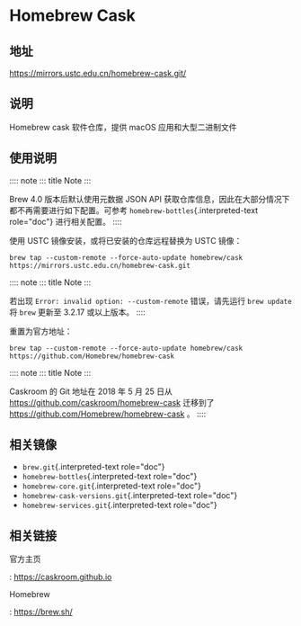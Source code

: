 # Homebrew Cask

## 地址

<https://mirrors.ustc.edu.cn/homebrew-cask.git/>

## 说明

Homebrew cask 软件仓库，提供 macOS 应用和大型二进制文件

## 使用说明

:::: note
::: title
Note
:::

Brew 4.0 版本后默认使用元数据 JSON API
获取仓库信息，因此在大部分情况下都不再需要进行如下配置。可参考
`homebrew-bottles`{.interpreted-text role="doc"} 进行相关配置。
::::

使用 USTC 镜像安装，或将已安装的仓库远程替换为 USTC 镜像：

    brew tap --custom-remote --force-auto-update homebrew/cask https://mirrors.ustc.edu.cn/homebrew-cask.git

:::: note
::: title
Note
:::

若出现 `Error: invalid option: --custom-remote` 错误，请先运行
`brew update` 将 `brew` 更新至 3.2.17 或以上版本。
::::

重置为官方地址：

    brew tap --custom-remote --force-auto-update homebrew/cask https://github.com/Homebrew/homebrew-cask

:::: note
::: title
Note
:::

Caskroom 的 Git 地址在 2018 年 5 月 25 日从
<https://github.com/caskroom/homebrew-cask> 迁移到了
<https://github.com/Homebrew/homebrew-cask> 。
::::

## 相关镜像

-   `brew.git`{.interpreted-text role="doc"}
-   `homebrew-bottles`{.interpreted-text role="doc"}
-   `homebrew-core.git`{.interpreted-text role="doc"}
-   `homebrew-cask-versions.git`{.interpreted-text role="doc"}
-   `homebrew-services.git`{.interpreted-text role="doc"}

## 相关链接

官方主页

:   <https://caskroom.github.io>

Homebrew

:   <https://brew.sh/>

